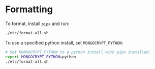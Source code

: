 # Formatting

To format, install `pipx` and run:
```bash
./etc/format-all.sh
```

To use a specified python install, set `MONGOCRYPT_PYTHON`:

```bash
# Set MONGOCRYPT_PYTHON to a python install with pipx installed.
export MONGOCRYPT_PYTHON=python
./etc/format-all.sh
```
